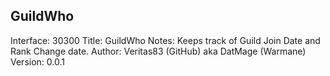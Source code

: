 ## GuildWho
Interface: 30300
Title: GuildWho
Notes: Keeps track of Guild Join Date and Rank Change date.
Author: Veritas83 (GitHub) aka DatMage (Warmane)
Version: 0.0.1
